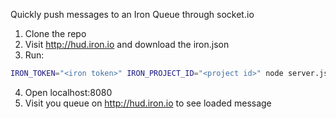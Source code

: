 Quickly push messages to an Iron Queue through socket.io

1. Clone the repo
2. Visit http://hud.iron.io and download the iron.json
3. Run:
```sh
IRON_TOKEN="<iron token>" IRON_PROJECT_ID="<project id>" node server.js
```
4. Open localhost:8080
5. Visit you queue on http://hud.iron.io to see loaded message
